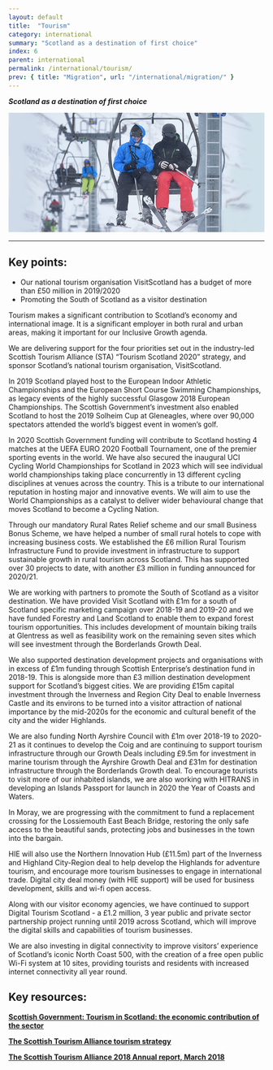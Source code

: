 ```yaml
---
layout: default
title:  "Tourism"
category: international
summary: "Scotland as a destination of first choice"
index: 6
parent: international
permalink: /international/tourism/
prev: { title: "Migration", url: "/international/migration/" }
---
```

***Scotland as a destination of first choice***

![A photograph of tourists on the ski lift at Glenshee](/assets/images/pageimages/International.18.jpg)

---

## Key points:

* Our national tourism organisation VisitScotland has a budget of more than £50 million in 2019/2020
* Promoting the South of Scotland as a visitor destination  

Tourism makes a significant contribution to Scotland’s economy and international image. It is a significant employer in both rural and urban areas, making it important for our Inclusive Growth agenda.  

We are delivering support for the four priorities set out in the industry-led Scottish Tourism Alliance (STA) “Tourism Scotland 2020” strategy, and sponsor Scotland’s national tourism organisation, VisitScotland.  

In 2019 Scotland played host to the European Indoor Athletic Championships and the European Short Course Swimming Championships, as legacy events of the highly successful Glasgow 2018 European Championships. The Scottish Government’s investment also enabled Scotland to host the 2019 Solheim Cup at Gleneagles, where over 90,000 spectators attended the world’s biggest event in women’s golf.  

In 2020 Scottish Government funding will contribute to Scotland hosting 4 matches at the UEFA EURO 2020 Football Tournament, one of the premier sporting events in the world. We have also secured the inaugural UCI Cycling World Championships for Scotland in 2023 which will see individual world championships taking place concurrently in 13 different cycling disciplines at venues across the country.  This is a tribute to our international reputation in hosting major and innovative events.  We will aim to use the World Championships as a catalyst to deliver wider behavioural change that moves Scotland to become a Cycling Nation.  

Through our mandatory Rural Rates Relief scheme and our small Business Bonus Scheme, we have helped a number of small rural hotels to cope with increasing business costs. We established the £6 million Rural Tourism Infrastructure Fund to provide investment in infrastructure to support sustainable growth in rural tourism across Scotland.  This has supported over 30 projects to date, with another £3 million in funding announced for 2020/21.  

We are working with partners to promote the South of Scotland as a visitor destination.  We have provided Visit Scotland with £1m for a south of Scotland specific marketing campaign over 2018-19 and 2019-20 and we have funded Forestry and Land Scotland to enable them to expand forest tourism opportunities. This includes development of mountain biking trails at Glentress as well as feasibility work on the remaining seven sites which will see investment through the Borderlands Growth Deal.    

We also supported destination development projects and organisations with in excess of £1m funding through Scottish Enterprise’s destination fund in 2018-19. This is alongside more than £3 million destination development support for Scotland’s biggest cities. We are providing £15m capital investment through the Inverness and Region City Deal to enable Inverness Castle and its environs to be turned into a visitor attraction of national importance by the mid-2020s for the economic and cultural benefit of the city and the wider Highlands.  

We are also funding North Ayrshire Council with £1m over 2018-19 to 2020-21 as it continues to develop the Coig and are continuing to support tourism infrastructure through our Growth Deals including £9.5m for investment in marine tourism through the Ayrshire Growth Deal and £31m for destination infrastructure through the Borderlands Growth deal.  To encourage tourists to visit more of our inhabited islands, we are also working with HITRANS in developing an Islands Passport for launch in 2020 the Year of Coasts and Waters.  

In Moray, we are progressing with the commitment to fund a replacement crossing for the Lossiemouth East Beach Bridge, restoring the only safe access to the beautiful sands, protecting jobs and businesses in the town into the bargain.  

HIE will also use the Northern Innovation Hub (£11.5m) part of the Inverness and Highland City-Region deal to help develop the Highlands for adventure tourism, and encourage more tourism businesses to engage in international trade.  Digital city deal money (with HIE support) will be used for business development, skills and wi-fi open access.  

Along with our visitor economy agencies, we have continued to support Digital Tourism Scotland - a £1.2 million, 3 year public and private sector partnership project running until 2019 across Scotland, which will improve the digital skills and capabilities of tourism businesses.  

We are also investing in digital connectivity to improve visitors’ experience of Scotland’s iconic North Coast 500, with the creation of a free open public Wi-Fi system at 10 sites, providing tourists and residents with increased internet connectivity all year round.  

## Key resources:

**[Scottish Government: Tourism in Scotland: the economic contribution of the sector](https://www.gov.scot/publications/tourism-scotland-economic-contribution-sector/)**  

**[The Scottish Tourism Alliance tourism strategy](http://scottishtourismalliance.co.uk/page/national-strategy/)**  

**[The Scottish Tourism Alliance 2018 Annual report, March 2018](http://scottishtourismalliance.co.uk/uploads/TS2020/TS2018.compressed.pdf)**  
